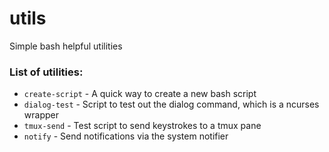# utils
Simple bash helpful utilities

### List of utilities:
* `create-script` - A quick way to create a new bash script
* `dialog-test` - Script to test out the dialog command, which is a ncurses wrapper
* `tmux-send` - Test script to send keystrokes to a tmux pane
* `notify` - Send notifications via the system notifier
